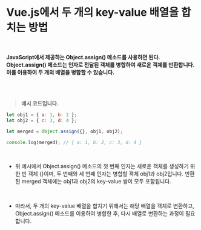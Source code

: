 # Vue.js에서 두 개의 key-value 배열을 합치는 방법

</br>

**JavaScript에서 제공하는 Object.assign() 메소드를 사용하면 된다.
Object.assign() 메소드는 인자로 전달된 객체를 병합하여 새로운 객체를 반환합니다. 이를 이용하여 두 개의 배열을 병합할 수 있습니다.**

</br></br>

> **예시 코드입니다.**

```javascript
let obj1 = { a: 1, b: 2 };
let obj2 = { c: 3, d: 4 };

let merged = Object.assign({}, obj1, obj2);

console.log(merged); // { a: 1, b: 2, c: 3, d: 4 }
```

</br>

- 위 예시에서 Object.assign() 메소드의 첫 번째 인자는 새로운 객체를 생성하기 위한 빈 객체 {}이며, 두 번째와 세 번째 인자는 병합할 객체 obj1과 obj2입니다. 반환된 merged 객체에는 obj1과 obj2의 key-value 쌍이 모두 포함됩니다.

</br>

- 따라서, 두 개의 key-value 배열을 합치기 위해서는 해당 배열을 객체로 변환하고, Object.assign() 메소드를 이용하여 병합한 후, 다시 배열로 변환하는 과정이 필요합니다.
